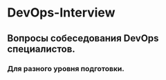 # DevOps-Interview 

## Вопросы собеседования DevOps специалистов. 
### Для разного уровня подготовки. 